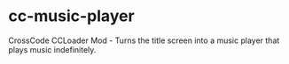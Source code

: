 # cc-music-player
CrossCode CCLoader Mod - Turns the title screen into a music player that plays music indefinitely.
